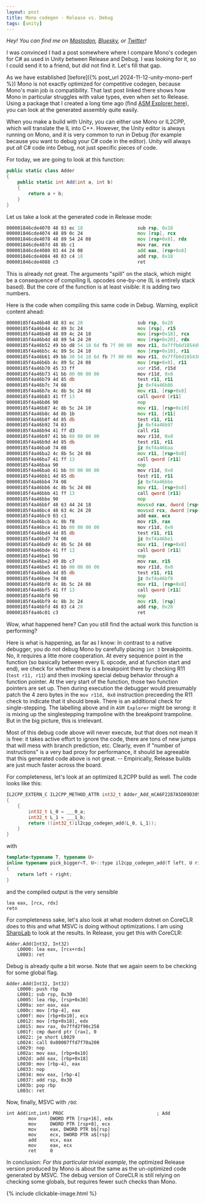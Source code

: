 ```yaml
---
layout: post
title: Mono codegen - Release vs. Debug 
tags: [unity]
---
```


_Hey! You can find me on [Mastodon](https://mastodon.gamedev.place/@sschoener), [Bluesky](https://bsky.app/profile/sschoener.bsky.social), or [Twitter](https://twitter.com/s4schoener)!_

I was convinced I had a post somewhere where I compare Mono's codegen for C# as used in Unity between Release and Debug. I was looking for it, so I could send it to a friend, but did not find it. Let's fill that gap.

As we have established [before]({% post_url 2024-11-12-unity-mono-perf %}) Mono is not exactly optimized for competitive codegen, because Mono's main job is compatibility. That last post linked there shows how Mono in particular struggles with value types, even when set to Release. Using a package that I created a long time ago (find [ASM Explorer here](https://github.com/sschoener/unity-asm-explorer-package)), you can look at the generated assembly quite easily.

When you make a build with Unity, you can either use Mono or IL2CPP, which will translate the IL into C++. However, the Unity editor is always running on Mono, and it is very common to run in Debug (for example because you want to debug your C# code in the editor). Unity will always put _all_ C# code into Debug, not just specific pieces of code.

For today, we are going to look at this function:

```csharp
public static class Adder
{
    public static int Add(int a, int b)
    {
        return a + b;
    }
}
```

Let us take a look at the generated code in Release mode:

```asm
000001846cde4070 48 83 ec 18                    sub rsp, 0x18
000001846cde4074 48 89 0c 24                    mov [rsp], rcx
000001846cde4078 48 89 54 24 08                 mov [rsp+0x8], rdx
000001846cde407d 48 8b c1                       mov rax, rcx
000001846cde4080 03 44 24 08                    add eax, [rsp+0x8]
000001846cde4084 48 83 c4 18                    add rsp, 0x18
000001846cde4088 c3                             ret
```

This is already not great. The arguments "spill" on the stack, which might be a consequence of compiling IL opcodes one-by-one (IL is entirely stack based). But the core of the function is at least visible: it is adding two numbers.

Here is the code when compiling this same code in Debug. Warning, explicit content ahead:
```asm
00000185f4a46b40 48 83 ec 28                    sub rsp, 0x28
00000185f4a46b44 4c 89 3c 24                    mov [rsp], r15
00000185f4a46b48 48 89 4c 24 18                 mov [rsp+0x18], rcx
00000185f4a46b4d 48 89 54 24 20                 mov [rsp+0x20], rdx
00000185f4a46b52 49 bb d8 54 18 6d fb 7f 00 00  mov r11, 0x7ffb6d1854d8
00000185f4a46b5c 4c 89 5c 24 10                 mov [rsp+0x10], r11          ; write breakpoint trampoline
00000185f4a46b61 49 bb 30 54 18 6d fb 7f 00 00  mov r11, 0x7ffb6d185430
00000185f4a46b6b 4c 89 5c 24 08                 mov [rsp+0x8], r11           ; write singlestep trampoline
00000185f4a46b70 45 33 ff                       xor r15d, r15d
00000185f4a46b73 41 bb 00 00 00 00              mov r11d, 0x0
00000185f4a46b79 4d 85 db                       test r11, r11
00000185f4a46b7c 74 08                          jz 0xf4a46b86                
00000185f4a46b7e 4c 8b 5c 24 08                 mov r11, [rsp+0x8]           ; read singlestep trampoline
00000185f4a46b83 41 ff 13                       call qword [r11]             ; check for singlestep
00000185f4a46b86 90                             nop
00000185f4a46b87 4c 8b 5c 24 10                 mov r11, [rsp+0x10]          ; read breakpoint trampoline
00000185f4a46b8c 4d 8b 1b                       mov r11, [r11]
00000185f4a46b8f 4d 85 db                       test r11, r11
00000185f4a46b92 74 03                          jz 0xf4a46b97                
00000185f4a46b94 41 ff d3                       call r11                     
00000185f4a46b97 41 bb 00 00 00 00              mov r11d, 0x0
00000185f4a46b9d 4d 85 db                       test r11, r11
00000185f4a46ba0 74 08                          jz 0xf4a46baa                
00000185f4a46ba2 4c 8b 5c 24 08                 mov r11, [rsp+0x8]           ; read singlestep trampoline
00000185f4a46ba7 41 ff 13                       call qword [r11]             ; check for singlestep
00000185f4a46baa 90                             nop
00000185f4a46bab 41 bb 00 00 00 00              mov r11d, 0x0
00000185f4a46bb1 4d 85 db                       test r11, r11
00000185f4a46bb4 74 08                          jz 0xf4a46bbe                
00000185f4a46bb6 4c 8b 5c 24 08                 mov r11, [rsp+0x8]           ; read singlestep trampoline
00000185f4a46bbb 41 ff 13                       call qword [r11]             ; check for singlestep
00000185f4a46bbe 90                             nop
00000185f4a46bbf 48 63 44 24 18                 movsxd rax, dword [rsp+0x18]
00000185f4a46bc4 48 63 4c 24 20                 movsxd rcx, dword [rsp+0x20]
00000185f4a46bc9 03 c1                          add eax, ecx
00000185f4a46bcb 4c 8b f8                       mov r15, rax
00000185f4a46bce 41 bb 00 00 00 00              mov r11d, 0x0
00000185f4a46bd4 4d 85 db                       test r11, r11
00000185f4a46bd7 74 08                          jz 0xf4a46be1                
00000185f4a46bd9 4c 8b 5c 24 08                 mov r11, [rsp+0x8]           ; read singlestep trampoline
00000185f4a46bde 41 ff 13                       call qword [r11]             ; check for singlestep
00000185f4a46be1 90                             nop
00000185f4a46be2 49 8b c7                       mov rax, r15
00000185f4a46be5 41 bb 00 00 00 00              mov r11d, 0x0
00000185f4a46beb 4d 85 db                       test r11, r11
00000185f4a46bee 74 08                          jz 0xf4a46bf8                
00000185f4a46bf0 4c 8b 5c 24 08                 mov r11, [rsp+0x8]           ; read singlestep trampoline
00000185f4a46bf5 41 ff 13                       call qword [r11]             ; check for singlestep
00000185f4a46bf8 90                             nop
00000185f4a46bf9 4c 8b 3c 24                    mov r15, [rsp]
00000185f4a46bfd 48 83 c4 28                    add rsp, 0x28
00000185f4a46c01 c3                             ret
```

Wow, what happened here? Can you still find the actual work this function is performing?

Here is what is happening, as far as I know: In contrast to a native debugger, you do not debug Mono by carefully placing `int 3` breakpoints. No, it requires a litte more cooperation. At every sequence point in the function (so basically between every IL opcode, and at function start and end), we check for whether there is a breakpoint there by checking R11 (`test r11, r11`) and then invoking special debug behavior through a function pointer. At the very start of the function, those two function pointers are set up. Then during execution the debugger would presumably patch the 4 zero bytes in the `mov r11d, 0x0` instruction preceeding the R11 check to indicate that it should break. There is an additional check for single-stepping. The labelling above and in `ASM Explorer` might be wrong: it is mixing up the singlestepping trampoline with the breakpoint trampoline. But in the big picture, this is irrelevant.

Most of this debug code above will never execute, but that does not mean it is free: it takes active effort to ignore the code, there are tons of new jumps that will mess with branch prediction, etc. Clearly, even if "number of instructions" is a very bad proxy for performance, it should be agreeable that this generated code above is not great. -- Empirically, Release builds are just much faster across the board.

For completeness, let's look at an optimized IL2CPP build as well. The code looks like this:

```cpp
IL2CPP_EXTERN_C IL2CPP_METHOD_ATTR int32_t Adder_Add_mCA6F2287A5D89D3050A3932750CB8CC867E0A172 (int32_t ___0_a, int32_t ___1_b, const RuntimeMethod* method) 
{
	{
		int32_t L_0 = ___0_a;
		int32_t L_1 = ___1_b;
		return ((int32_t)il2cpp_codegen_add(L_0, L_1));
	}
}
```

with
```cpp
template<typename T, typename U>
inline typename pick_bigger<T, U>::type il2cpp_codegen_add(T left, U right)
{
    return left + right;
}
```

and the compiled output is the very sensible
```ASM
lea eax, [rcx, rdx]
retn
```

For completeness sake, let's also look at what modern dotnet on CoreCLR does to this and what MSVC is doing without optimizations. I am using [SharpLab](https://sharplab.io) to look at the results. In Release, you get this with CoreCLR:

```ASM
Adder.Add(Int32, Int32)
    L0000: lea eax, [rcx+rdx]
    L0003: ret
```

Debug is already quite a bit worse. Note that we again seem to be checking for some global flag.
```ASM
Adder.Add(Int32, Int32)
    L0000: push rbp
    L0001: sub rsp, 0x30
    L0005: lea rbp, [rsp+0x30]
    L000a: xor eax, eax
    L000c: mov [rbp-4], eax
    L000f: mov [rbp+0x10], ecx
    L0012: mov [rbp+0x18], edx
    L0015: mov rax, 0x7ffd2f90c258
    L001f: cmp dword ptr [rax], 0
    L0022: je short L0029
    L0024: call 0x00007ffd7f70a200
    L0029: nop
    L002a: mov eax, [rbp+0x10]
    L002d: add eax, [rbp+0x18]
    L0030: mov [rbp-4], eax
    L0033: nop
    L0034: mov eax, [rbp-4]
    L0037: add rsp, 0x30
    L003b: pop rbp
    L003c: ret
```

Now, finally, MSVC with `/Od`:

```
int Add(int,int) PROC                                  ; Add
        mov     DWORD PTR [rsp+16], edx
        mov     DWORD PTR [rsp+8], ecx
        mov     eax, DWORD PTR b$[rsp]
        mov     ecx, DWORD PTR a$[rsp]
        add     ecx, eax
        mov     eax, ecx
        ret     0
```

In conclusion: *For this particular trivial example*, the optimized Release version produced by Mono is about the same as the un-optimized code generated by MSVC. The debug version of CoreCLR is still relying on checking some globals, but requires fewer such checks than Mono.

{% include clickable-image.html %}